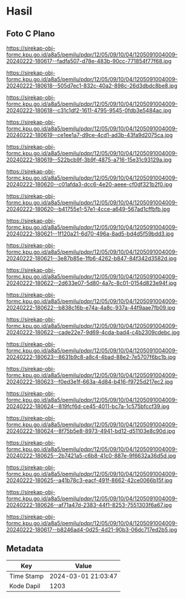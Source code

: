 # Hasil

## Foto C Plano

https://sirekap-obj-formc.kpu.go.id/a8a5/pemilu/pdpr/12/05/09/10/04/1205091004009-20240222-180617--fadfa507-d78e-483b-90cc-771854f77f68.jpg

https://sirekap-obj-formc.kpu.go.id/a8a5/pemilu/pdpr/12/05/09/10/04/1205091004009-20240222-180618--505d7ec1-832c-40a2-898c-26d3dbdc8be8.jpg

https://sirekap-obj-formc.kpu.go.id/a8a5/pemilu/pdpr/12/05/09/10/04/1205091004009-20240222-180618--c31c1df2-1611-4795-9545-0fdb3e5484ac.jpg

https://sirekap-obj-formc.kpu.go.id/a8a5/pemilu/pdpr/12/05/09/10/04/1205091004009-20240222-180619--ce1ee1a7-d9ce-4cd1-ad3b-43fa9d2075ca.jpg

https://sirekap-obj-formc.kpu.go.id/a8a5/pemilu/pdpr/12/05/09/10/04/1205091004009-20240222-180619--522bcb9f-3b9f-4875-a716-15e31c93129a.jpg

https://sirekap-obj-formc.kpu.go.id/a8a5/pemilu/pdpr/12/05/09/10/04/1205091004009-20240222-180620--c01afda3-dcc6-4e20-aeee-cf0df321b2f0.jpg

https://sirekap-obj-formc.kpu.go.id/a8a5/pemilu/pdpr/12/05/09/10/04/1205091004009-20240222-180620--b41755e1-57e1-4cce-a649-567ad1cffbfb.jpg

https://sirekap-obj-formc.kpu.go.id/a8a5/pemilu/pdpr/12/05/09/10/04/1205091004009-20240222-180621--1f120a21-6d70-496a-8ad5-bd4d5f59bdd3.jpg

https://sirekap-obj-formc.kpu.go.id/a8a5/pemilu/pdpr/12/05/09/10/04/1205091004009-20240222-180621--3e87b85e-1fb6-4262-b847-84f342d3582d.jpg

https://sirekap-obj-formc.kpu.go.id/a8a5/pemilu/pdpr/12/05/09/10/04/1205091004009-20240222-180622--2d633e07-5d80-4a7c-8c01-0154d823e94f.jpg

https://sirekap-obj-formc.kpu.go.id/a8a5/pemilu/pdpr/12/05/09/10/04/1205091004009-20240222-180622--b838c16b-e74a-4a8c-937a-44f9aae7fb09.jpg

https://sirekap-obj-formc.kpu.go.id/a8a5/pemilu/pdpr/12/05/09/10/04/1205091004009-20240222-180622--cade22e7-9d69-4cda-bad4-c4b2309cdebc.jpg

https://sirekap-obj-formc.kpu.go.id/a8a5/pemilu/pdpr/12/05/09/10/04/1205091004009-20240222-180623--8631b9c8-a8c4-4bad-88e2-7e5707f6bc1b.jpg

https://sirekap-obj-formc.kpu.go.id/a8a5/pemilu/pdpr/12/05/09/10/04/1205091004009-20240222-180623--f0ed3e1f-663a-4d84-b416-f9725d217ec2.jpg

https://sirekap-obj-formc.kpu.go.id/a8a5/pemilu/pdpr/12/05/09/10/04/1205091004009-20240222-180624--819fcf6d-ce45-4011-bc7a-1c575bfccf39.jpg

https://sirekap-obj-formc.kpu.go.id/a8a5/pemilu/pdpr/12/05/09/10/04/1205091004009-20240222-180624--8f75b5e8-8973-4941-bd12-d51103e8c90d.jpg

https://sirekap-obj-formc.kpu.go.id/a8a5/pemilu/pdpr/12/05/09/10/04/1205091004009-20240222-180625--2b7421a5-c6b8-41c0-887e-9f6632a36d5d.jpg

https://sirekap-obj-formc.kpu.go.id/a8a5/pemilu/pdpr/12/05/09/10/04/1205091004009-20240222-180625--a41b78c3-eacf-491f-8662-42ce0066b15f.jpg

https://sirekap-obj-formc.kpu.go.id/a8a5/pemilu/pdpr/12/05/09/10/04/1205091004009-20240222-180626--af71a47d-2383-44f1-8253-7551303f6a67.jpg

https://sirekap-obj-formc.kpu.go.id/a8a5/pemilu/pdpr/12/05/09/10/04/1205091004009-20240222-180617--b8246ad4-0d25-4d21-90b3-06dc717ed2b5.jpg


## Metadata

| Key        | Value               |
| ---------- | ------------------- |
| Time Stamp | 2024-03-01 21:03:47 |
| Kode Dapil | 1203                |



